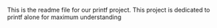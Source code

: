 This is the readme file for our printf project.
This project is dedicated to printf alone for maximum understanding
